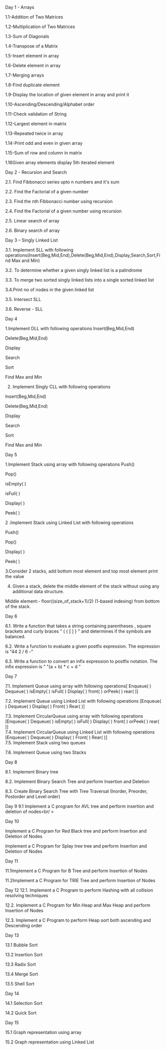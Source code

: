 Day 1 - Arrays

1.1-Addition of Two Matrices

1.2-Multiplication of Two Matrices

1.3-Sum of Diagonals

1.4-Transpose of a Matrix

1.5-Insert element in array

1.6-Delete element in array

1.7-Merging arrays

1.8-Find duplicate element

1.9-Display the location of given element in array and print it

1.10-Ascending/Descending/Alphabet order

1.11-Check validation of String

1.12-Largest element in matrix

1.13-Repeated twice in array

1.14-Print odd and even in given array

1.15-Sum of row and column in matrix

1.16Given array elements display 5th iterated element





Day 2 - Recursion and Search

2.1. Find Fibbonacci series upto n numbers and it's sum

2.2. Find the Factorial of a given number

2.3. Find the nth Fibbonacci number using recursion

2.4. Find the Factorial of a given number using recursion

2.5. Linear search of array

2.6. Binary search of array

Day 3 – Singly Linked List

3.1. Implement SLL with following operations(Insert(Beg,Mid,End),Delete(Beg,Mid,End),Display,Search,Sort,Find Max and Min)

3.2. To determine whether a given singly linked list is a palindrome

3.3. To merge two sorted singly linked lists into a single sorted linked list

3.4.Print no of nodes in the given linked list

3.5. Intersect SLL

3.6. Reverse - SLL






Day 4


1.Implement DLL with following operations
Insert(Beg,Mid,End)

Delete(Beg,Mid,End)

Display

Search

Sort

Find Max and Min


2. Implement Singly CLL with following operations
   

Insert(Beg,Mid,End)

Delete(Beg,Mid,End)

Display

Search

Sort

Find Max and Min




Day 5

1.Implement Stack using array with following operations
Push()

Pop()

isEmpty( )

isFull( )

Display( )

Peek( )

2 .Implement Stack using Linked List with following operations

Push()

Pop()

Display( )

Peek( )

3.Consider 2 stacks, add bottom most element and top most element print the value

4. Given a stack, delete the middle element of the stack without using any additional data structure.
   
Middle element:- floor((size_of_stack+1)/2) (1-based indexing) from bottom of the stack.




Day 6

6.1. Write a function that takes a string containing parentheses , square brackets and curly braces " ( { [ ] } " and determines if the symbols are balanced.

6.2. Write a function to evaluate a given postfix expression. The expression is "44 2 / 6 -"

6.3. Write a function to convert an infix expression to postfix notation. The infix expression is " "(a + b) * c + d "

Day 7

7.1. Implement Queue using array with following operations[ Enqueue( ) Dequeue( ) isEmpty( ) isFull( ) Display( ) front( ) orPeek( ) rear( )]

7.2. Implement Queue using Linked List with following operations [Enqueue( ) Dequeue( ) Display( ) Front( ) Rear( )]

7.3. Implement CircularQueue using array with following operations [Enqueue( ) Dequeue( ) isEmpty( ) isFull( ) Display( ) front( ) orPeek( ) rear( )]
\
7.4. Implement CircularQueue using Linked List with following operations [Enqueue( ) Dequeue( ) Display( ) Front( ) Rear( )]
\
7.5. Implement Stack using two queues

7.6. Implement Queue using two Stacks

Day 8

8.1. Implement Binary tree

8.2. Implement Binary Search Tree and perform Insertion and Deletion

8.3. Create Binary Search Tree with Tree Traversal (Inorder, Preorder, Postorder and Level order)


Day 9
9.1 Implement a C program for AVL tree and perform insertion and deletion of nodes<br/ >


Day 10

Implement a C Program for Red Black tree and perform Insertion and Deletion of Nodes


Implement a C Program for Splay tree tree and perform Insertion and Deletion of Nodes

Day 11


11.1Implement a C Program for B Tree and perform Insertion of Nodes


11.2Implement a C Program for TRIE Tree and perform Insertion  of Nodes



Day 12
12.1. Implement a C Program to perform Hashing with all collision resolving techniques

12.2. Implement a C Program for Min Heap and Max Heap and perform Insertion of Nodes

12.3. Implement a C Program to perform Heap sort both ascending and Descending order


Day 13

13.1 Bubble Sort

13.2 Insertion Sort

13.3 Radix Sort

13.4 Merge Sort

13.5 Shell Sort


Day 14

14.1 Selection Sort

14.2 Quick Sort


Day 15

15.1 Graph representation using array

15.2 Graph representation using Linked List


